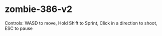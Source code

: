 # zombie-386-v2
Controls: WASD to move, Hold Shift to Sprint, Click in a direction to shoot, ESC to pause  
